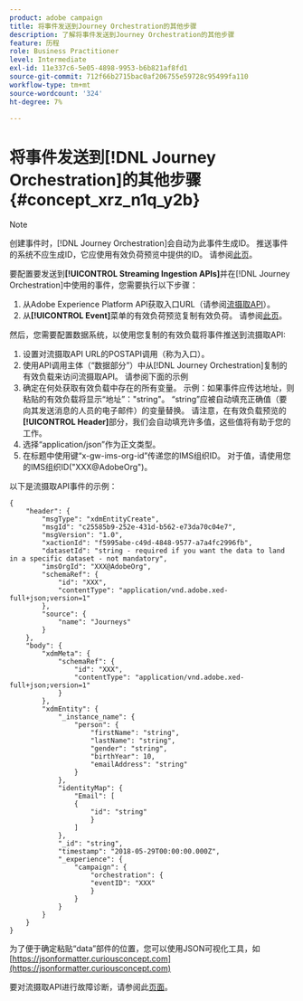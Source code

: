 ```yaml
---
product: adobe campaign
title: 将事件发送到Journey Orchestration的其他步骤
description: 了解将事件发送到Journey Orchestration的其他步骤
feature: 历程
role: Business Practitioner
level: Intermediate
exl-id: 11e337c6-5e05-4898-9953-b6b821af8fd1
source-git-commit: 712f66b2715bac0af206755e59728c95499fa110
workflow-type: tm+mt
source-wordcount: '324'
ht-degree: 7%

---
```


# 将事件发送到[!DNL Journey Orchestration]的其他步骤 {#concept_xrz_n1q_y2b}

>[!NOTE]
>
>创建事件时，[!DNL Journey Orchestration]会自动为此事件生成ID。 推送事件的系统不应生成ID，它应使用有效负荷预览中提供的ID。 请参阅[此页](../event/previewing-the-payload.md)。

要配置要发送到&#x200B;**[!UICONTROL Streaming Ingestion APIs]**&#x200B;并在[!DNL Journey Orchestration]中使用的事件，您需要执行以下步骤：

1. 从Adobe Experience Platform API获取入口URL（请参阅[流摄取API](https://docs.adobe.com/content/help/zh-Hans/experience-platform/ingestion/streaming/overview.html)）。
1. 从&#x200B;**[!UICONTROL Event]**&#x200B;菜单的有效负荷预览复制有效负荷。 请参阅[此页](../event/defining-the-payload-fields.md)。

然后，您需要配置数据系统，以使用您复制的有效负载将事件推送到流摄取API:

1. 设置对流摄取API URL的POSTAPI调用（称为入口）。
1. 使用API调用主体（“数据部分”）中从[!DNL Journey Orchestration]复制的有效负载来访问流摄取API。 请参阅下面的示例
1. 确定在何处获取有效负载中存在的所有变量。 示例：如果事件应传达地址，则粘贴的有效负载将显示“地址”：&quot;string&quot;。 “string”应被自动填充正确值（要向其发送消息的人员的电子邮件）的变量替换。 请注意，在有效负载预览的&#x200B;**[!UICONTROL Header]**&#x200B;部分，我们会自动填充许多值，这些值将有助于您的工作。
1. 选择“application/json”作为正文类型。
1. 在标题中使用键“x-gw-ims-org-id”传递您的IMS组织ID。 对于值，请使用您的IMS组织ID(&quot;XXX@AdobeOrg&quot;)。

以下是流摄取API事件的示例：

```
{
    "header": {
        "msgType": "xdmEntityCreate",
        "msgId": "c25585b9-252e-431d-b562-e73da70c04e7",
        "msgVersion": "1.0",
        "xactionId": "f5995abe-c49d-4848-9577-a7a4fc2996fb",
        "datasetId": "string - required if you want the data to land in a specific dataset - not mandatory",
        "imsOrgId": "XXX@AdobeOrg",
        "schemaRef": {
            "id": "XXX",
            "contentType": "application/vnd.adobe.xed-full+json;version=1"
        },
        "source": {
            "name": "Journeys"
        }
    },
    "body": {
        "xdmMeta": {
            "schemaRef": {
                "id": "XXX",
                "contentType": "application/vnd.adobe.xed-full+json;version=1"
            }
        },
        "xdmEntity": {
            "_instance_name": {
                "person": {
                    "firstName": "string",
                    "lastName": "string",
                    "gender": "string",
                    "birthYear": 10,
                    "emailAddress": "string"
                }
            },
            "identityMap": {
                "Email": [
                {
                    "id": "string"
                    }
                ]
            },
            "_id": "string",
            "timestamp": "2018-05-29T00:00:00.000Z",
            "_experience": {
                "campaign": {
                    "orchestration": {
                    "eventID": "XXX"
                    }
                }
            }
        }
    }
}
```

为了便于确定粘贴“data”部件的位置，您可以使用JSON可视化工具，如[https://jsonformatter.curiousconcept.com](https://jsonformatter.curiousconcept.com)

要对流摄取API进行故障诊断，请参阅此[页面](https://docs.adobe.com/content/help/zh-Hans/experience-platform/ingestion/streaming/troubleshooting.html)。
